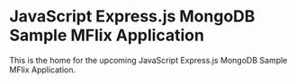 # JavaScript Express.js MongoDB Sample MFlix Application

This is the home for the upcoming JavaScript Express.js MongoDB Sample MFlix
Application.
